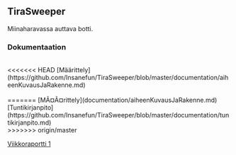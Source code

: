 ## TiraSweeper
Miinaharavassa auttava botti.<br />

### Dokumentaation
<br />
<<<<<<< HEAD
[Määrittely](https://github.com/Insanefun/TiraSweeper/blob/master/documentation/aiheenKuvausJaRakenne.md) <br />
<br />
=======
[MÃ¤Ã¤rittely](documentation/aiheenKuvausJaRakenne.md) <br />
[Tuntikirjanpito](https://github.com/Insanefun/TiraSweeper/blob/master/documentation/tuntikirjanpito.md) <br />
>>>>>>> origin/master
<br />

[Viikkoraportti 1](https://github.com/Insanefun/TiraSweeper/blob/master/documentation/viikkoraportti.md)
